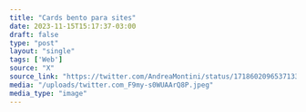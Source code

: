 ```yaml
---
title: "Cards bento para sites"
date: 2023-11-15T15:17:37-03:00
draft: false
type: "post"
layout: "single"
tags: ['Web']
source: "X"
source_link: "https://twitter.com/AndreaMontini/status/1718602096537133241/photo/1"
media: "/uploads/twitter.com_F9my-s0WUAArQ8P.jpeg"
media_type: "image"
---
```


